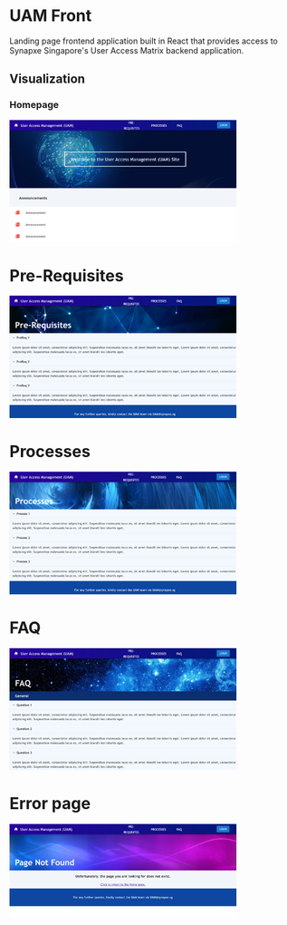 # UAM Front
Landing page frontend application built in React that provides access to Synapxe Singapore's User Access Matrix backend application.

## Visualization
### Homepage 
<img width="401" alt="image" src="./src/components/assets/readme1.png">

# Pre-Requisites
<img width="401" alt="image" src="./src/components/assets/readme2.png">

# Processes
<img width="401" alt="image" src="./src/components/assets/readme3.png">

# FAQ
<img width="401" alt="image" src="./src/components/assets/readme4.png">

# Error page
<img width="401" alt="image" src="./src/components/assets/readme5.png">
